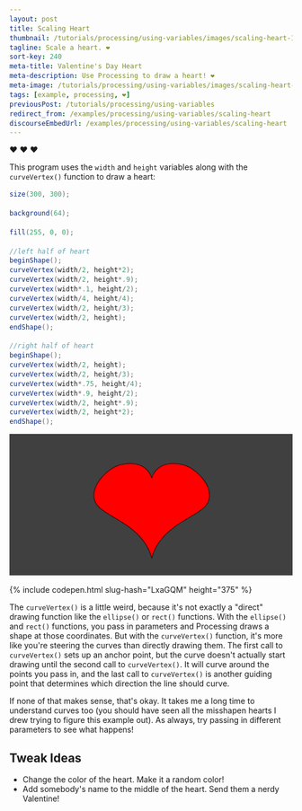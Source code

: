 ```yaml
---
layout: post
title: Scaling Heart
thumbnail: /tutorials/processing/using-variables/images/scaling-heart-1.png
tagline: Scale a heart. ❤
sort-key: 240
meta-title: Valentine's Day Heart
meta-description: Use Processing to draw a heart! ❤
meta-image: /tutorials/processing/using-variables/images/scaling-heart-2.png
tags: [example, processing, ❤]
previousPost: /tutorials/processing/using-variables
redirect_from: /examples/processing/using-variables/scaling-heart
discourseEmbedUrl: /examples/processing/using-variables/scaling-heart
---
```


:heart: ❤ :heart:

This program uses the `width` and `height` variables along with the `curveVertex()` function to draw a heart:

```java
size(300, 300);

background(64);

fill(255, 0, 0);

//left half of heart
beginShape();
curveVertex(width/2, height*2);
curveVertex(width/2, height*.9);
curveVertex(width*.1, height/2);
curveVertex(width/4, height/4);
curveVertex(width/2, height/3);
curveVertex(width/2, height);
endShape();

//right half of heart
beginShape();
curveVertex(width/2, height);
curveVertex(width/2, height/3);
curveVertex(width*.75, height/4);
curveVertex(width*.9, height/2);
curveVertex(width/2, height*.9);
curveVertex(width/2, height*2);
endShape();
```

![heart](/tutorials/processing/using-variables/images/scaling-heart-2.png)

{% include codepen.html slug-hash="LxaGQM" height="375" %}

The `curveVertex()` is a little weird, because it's not exactly a "direct" drawing function like the `ellipse()` or `rect()` functions. With the `ellipse()` and `rect()` functions, you pass in parameters and Processing draws a shape at those coordinates. But with the `curveVertex()` function, it's more like you're steering the curves than directly drawing them. The first call to `curveVertex()` sets up an anchor point, but the curve doesn't actually start drawing until the second call to `curveVertex()`. It will curve around the points you pass in, and the last call to `curveVertex()` is another guiding point that determines which direction the line should curve.

If none of that makes sense, that's okay. It takes me a long time to understand curves too (you should have seen all the misshapen hearts I drew trying to figure this example out). As always, try passing in different parameters to see what happens!

## Tweak Ideas

- Change the color of the heart. Make it a random color!
- Add somebody's name to the middle of the heart. Send them a nerdy Valentine!

